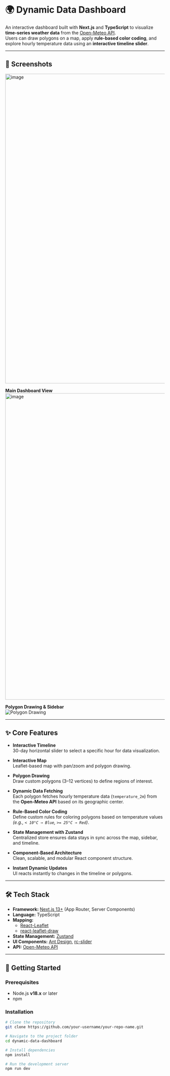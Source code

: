 # 🌍 Dynamic Data Dashboard

An interactive dashboard built with **Next.js** and **TypeScript** to visualize **time-series weather data** from the [Open-Meteo API](https://open-meteo.com/).  
Users can draw polygons on a map, apply **rule-based color coding**, and explore hourly temperature data using an **interactive timeline slider**.

---


## 📸 Screenshots
<img width="1905" height="976" alt="image" src="https://github.com/user-attachments/assets/034cff69-4243-4f8a-8f5f-1a2302261439" />


**Main Dashboard View**  
<img width="1904" height="966" alt="image" src="https://github.com/user-attachments/assets/3b86018c-ed43-45a7-b4bc-5f051fd3c96c" />
 

**Polygon Drawing & Sidebar**  
![Polygon Drawing](path/to/screenshot2.png)  

---

## ✨ Core Features

- **Interactive Timeline**  
  30-day horizontal slider to select a specific hour for data visualization.

- **Interactive Map**  
  Leaflet-based map with pan/zoom and polygon drawing.

- **Polygon Drawing**  
  Draw custom polygons (3–12 vertices) to define regions of interest.

- **Dynamic Data Fetching**  
  Each polygon fetches hourly temperature data (`temperature_2m`) from the **Open-Meteo API** based on its geographic center.

- **Rule-Based Color Coding**  
  Define custom rules for coloring polygons based on temperature values  
  *(e.g., `< 10°C → Blue`, `>= 25°C → Red`)*.

- **State Management with Zustand**  
  Centralized store ensures data stays in sync across the map, sidebar, and timeline.

- **Component-Based Architecture**  
  Clean, scalable, and modular React component structure.

- **Instant Dynamic Updates**  
  UI reacts instantly to changes in the timeline or polygons.

---

## 🛠 Tech Stack

- **Framework:** [Next.js 13+](https://nextjs.org/) (App Router, Server Components)
- **Language:** TypeScript
- **Mapping:**  
  - [React-Leaflet](https://react-leaflet.js.org/)  
  - [react-leaflet-draw](https://github.com/alex3165/react-leaflet-draw)
- **State Management:** [Zustand](https://zustand-demo.pmnd.rs/)
- **UI Components:** [Ant Design](https://ant.design/), [rc-slider](https://github.com/react-component/slider)
- **API:** [Open-Meteo API](https://open-meteo.com/)

---

## 🚀 Getting Started

### Prerequisites
- Node.js **v18.x** or later
- npm

### Installation
```bash
# Clone the repository
git clone https://github.com/your-username/your-repo-name.git

# Navigate to the project folder
cd dynamic-data-dashboard

# Install dependencies
npm install

# Run the development server
npm run dev
